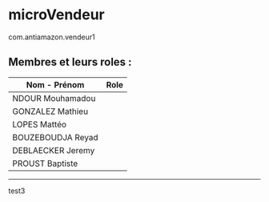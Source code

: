 # microVendeur
com.antiamazon.vendeur1

## Membres et leurs roles :

| Nom - Prénom | Role |
|-----------|----------|
| NDOUR Mouhamadou ||
| GONZALEZ Mathieu  ||
| LOPES Mattéo||
| BOUZEBOUDJA Reyad ||
| DEBLAECKER Jeremy||
| PROUST Baptiste ||

-----------------

test3
